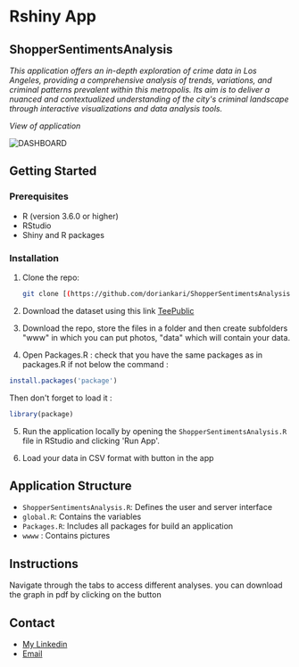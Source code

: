 # Rshiny App

## ShopperSentimentsAnalysis



*This application offers an in-depth exploration of crime data in Los Angeles,
  providing a comprehensive analysis of trends, variations, and criminal 
  patterns prevalent within this metropolis.
  Its aim is to deliver a nuanced and contextualized understanding of 
  the city's criminal landscape through interactive visualizations and 
  data analysis tools.*

*View of application*

![DASHBOARD](https://github.com/doriankari/ShopperSentimentsAnalysis/assets/146330254/5518a955-204f-4fc6-baa5-5585b02e0ffe)


## Getting Started

### Prerequisites

- R (version 3.6.0 or higher)
- RStudio
- Shiny and R packages

### Installation

1. Clone the repo:
   ```sh
   git clone [(https://github.com/doriankari/ShopperSentimentsAnalysis.git)]
   ```
2. Download the dataset using this link [TeePublic](https://www.kaggle.com/datasets/nelgiriyewithana/shoppersentiments?resource=download)

3. Download the repo, store the files in a folder and then create subfolders "www" in which you can put photos, "data" which will contain your data.
   
4. Open Packages.R : 
check that you have the same packages as in packages.R if not below the command :
```R
install.packages('package')
```
Then don't forget to load it :
```R
library(package)
```
5. Run the application locally by opening the `ShopperSentimentsAnalysis.R` file in RStudio and clicking 'Run App'.

6. Load your data in CSV format with button in the app

## Application Structure

- `ShopperSentimentsAnalysis.R`: Defines the user and server interface
- `global.R`: Contains the variables 
- `Packages.R`: Includes all packages for build an application
- `wwww` : Contains pictures

## Instructions 

Navigate through the tabs to access different analyses.
you can download the graph in pdf by clicking on the button

## Contact

- [My Linkedin](https://www.linkedin.com/in/dorian-amri-8685a2177/)
- [Email](amri.dk@hotmail.com)

